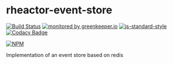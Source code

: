 # rheactor-event-store

[![Build Status](https://travis-ci.org/RHeactor/event-store.svg?branch=master)](https://travis-ci.org/RHeactor/event-store)
[![monitored by greenkeeper.io](https://img.shields.io/badge/greenkeeper.io-monitored-brightgreen.svg)](http://greenkeeper.io/) 
[![js-standard-style](https://img.shields.io/badge/code%20style-standard-brightgreen.svg)](http://standardjs.com/)
[![Codacy Badge](https://api.codacy.com/project/badge/Grade/b38002c67b8a499aa1e441e8395fb576)](https://www.codacy.com/app/coderbyheart/event-store?utm_source=github.com&amp;utm_medium=referral&amp;utm_content=RHeactor/event-store&amp;utm_campaign=Badge_Grade)

[![NPM](https://nodei.co/npm/rheactor-event-store.png?downloads=true&downloadRank=true&stars=true)](https://nodei.co/npm/rheactor-event-store/)

Implementation of an event store based on redis

